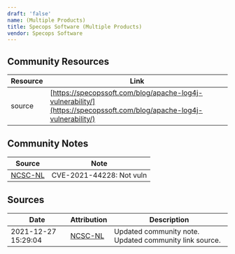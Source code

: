 ```yaml
---
draft: 'false'
name: (Multiple Products)
title: Specops Software (Multiple Products)
vendor: Specops Software
---
```



## Community Resources
| Resource | Link |
| --- | --- |
| source | [https://specopssoft.com/blog/apache-log4j-vulnerability/](https://specopssoft.com/blog/apache-log4j-vulnerability/) |

## Community Notes
| Source | Note |
| --- | --- |
| [NCSC-NL](https://github.com/NCSC-NL/log4shell/blob/main/software/README.md) | CVE-2021-44228: Not vuln </ul> |

## Sources
| Date | Attribution | Description |
| --- | --- | --- |
| 2021-12-27 15:29:04 | [NCSC-NL](https://github.com/NCSC-NL/log4shell/blob/main/software/README.md) | Updated community note. Updated community link source.  |
